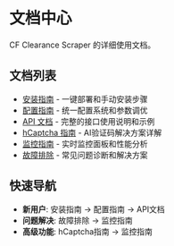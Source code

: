 # 文档中心

CF Clearance Scraper 的详细使用文档。

## 文档列表

- [安装指南](INSTALLATION.md) - 一键部署和手动安装步骤
- [配置指南](CONFIGURATION.md) - 统一配置系统和参数调优
- [API 文档](API.md) - 完整的接口使用说明和示例
- [hCaptcha 指南](HCAPTCHA.md) - AI验证码解决方案详解
- [监控指南](MONITORING.md) - 实时监控面板和性能分析
- [故障排除](TROUBLESHOOTING.md) - 常见问题诊断和解决方案

## 快速导航

- **新用户**: 安装指南 → 配置指南 → API文档
- **问题解决**: 故障排除 → 监控指南
- **高级功能**: hCaptcha指南 → 监控指南